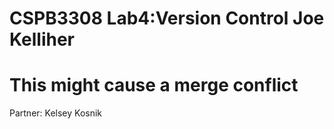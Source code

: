 # CSPB3308 Lab4:Version Control Joe Kelliher
# This might cause a merge conflict
Partner: Kelsey Kosnik
